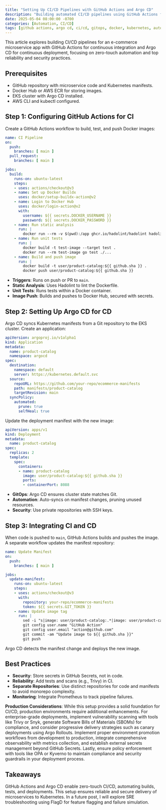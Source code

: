 ```yaml
---
title: "Setting Up CI/CD Pipelines with GitHub Actions and Argo CD"
description: "Building automated CI/CD pipelines using GitHub Actions for continuous integration and Argo CD for continuous deployment."
date: 2025-05-04 08:00:00 -0700
categories: [Automation, CI/CD]
tags: [github actions, argo cd, ci/cd, gitops, docker, kubernetes, automation]
---
```


This article explores building CI/CD pipelines for an e-commerce microservice app with GitHub Actions for continuous integration and Argo CD for continuous deployment, focusing on zero-touch automation and top reliability and security practices.

## Prerequisites
- GitHub repository with microservice code and Kubernetes manifests.
- Docker Hub or AWS ECR for storing images.
- EKS cluster with Argo CD installed.
- AWS CLI and kubectl configured.

## Step 1: Configuring GitHub Actions for CI
Create a GitHub Actions workflow to build, test, and push Docker images:
```yaml
name: CI Pipeline
on:
  push:
    branches: [ main ]
  pull_request:
    branches: [ main ]

jobs:
  build:
    runs-on: ubuntu-latest
    steps:
    - uses: actions/checkout@v3
    - name: Set up Docker Buildx
      uses: docker/setup-buildx-action@v2
    - name: Login to Docker Hub
      uses: docker/login-action@v2
      with:
        username: ${{ secrets.DOCKER_USERNAME }}
        password: ${{ secrets.DOCKER_PASSWORD }}
    - name: Run static analysis
      run: |
        docker run --rm -v $(pwd):/app ghcr.io/hadolint/hadolint hadolint /app/Dockerfile
    - name: Run unit tests
      run: |
        docker build -t test-image --target test .
        docker run --rm test-image go test ./...
    - name: Build and push image
      run: |
        docker build -t user/product-catalog:${{ github.sha }} .
        docker push user/product-catalog:${{ github.sha }}
```

- **Triggers**: Runs on push or PR to `main`.
- **Static Analysis**: Uses Hadolint to lint the Dockerfile.
- **Unit Tests**: Runs tests within a Docker container.
- **Image Push**: Builds and pushes to Docker Hub, secured with secrets.

## Step 2: Setting Up Argo CD for CD
Argo CD syncs Kubernetes manifests from a Git repository to the EKS cluster. Create an application:
```yaml
apiVersion: argoproj.io/v1alpha1
kind: Application
metadata:
  name: product-catalog
  namespace: argocd
spec:
  destination:
    namespace: default
    server: https://kubernetes.default.svc
  source:
    repoURL: https://github.com/your-repo/ecommerce-manifests
    path: manifests/product-catalog
    targetRevision: main
  syncPolicy:
    automated:
      prune: true
      selfHeal: true
```

Update the deployment manifest with the new image:
```yaml
apiVersion: apps/v1
kind: Deployment
metadata:
  name: product-catalog
spec:
  replicas: 2
  template:
    spec:
      containers:
      - name: product-catalog
        image: user/product-catalog:${{ github.sha }}
        ports:
        - containerPort: 8088
```

- **GitOps**: Argo CD ensures cluster state matches Git.
- **Automation**: Auto-syncs on manifest changes, pruning unused resources.
- **Security**: Use private repositories with SSH keys.

## Step 3: Integrating CI and CD
When code is pushed to `main`, GitHub Actions builds and pushes the image. A separate workflow updates the manifest repository:
```yaml
name: Update Manifest
on:
  push:
    branches: [ main ]

jobs:
  update-manifest:
    runs-on: ubuntu-latest
    steps:
    - uses: actions/checkout@v3
      with:
        repository: your-repo/ecommerce-manifests
        token: ${{ secrets.GIT_TOKEN }}
    - name: Update image tag
      run: |
        sed -i "s|image: user/product-catalog:.*|image: user/product-catalog:${{ github.sha }}|" manifests/product-catalog/deployment.yaml
        git config user.name "GitHub Action"
        git config user.email "action@github.com"
        git commit -am "Update image to ${{ github.sha }}"
        git push
```

Argo CD detects the manifest change and deploys the new image.

## Best Practices
- **Security**: Store secrets in GitHub Secrets, not in code.
- **Reliability**: Add tests and scans (e.g., Trivy) in CI.
- **Separate Repositories**: Use distinct repositories for code and manifests to avoid monorepo complexity.
- **Monitoring**: Integrate Prometheus to track pipeline failures.

**Production Considerations**: While this setup provides a solid foundation for CI/CD, production environments require additional enhancements. For enterprise-grade deployments, implement vulnerability scanning with tools like Trivy or Snyk, generate Software Bills of Materials (SBOMs) for compliance, and consider progressive delivery strategies such as canary deployments using Argo Rollouts. Implement proper environment promotion workflows from development to production, integrate comprehensive observability with metrics collection, and establish external secrets management beyond GitHub Secrets. Lastly, ensure policy enforcement with tools like OPA or Kyverno to maintain compliance and security guardrails in your deployment process.

## Takeaways
GitHub Actions and Argo CD enable zero-touch CI/CD, automating builds, tests, and deployments. This setup ensures reliable and secure delivery of microservices to Kubernetes. In a future post, I will explore SRE troubleshooting using FlagD for feature flagging and failure simulation.